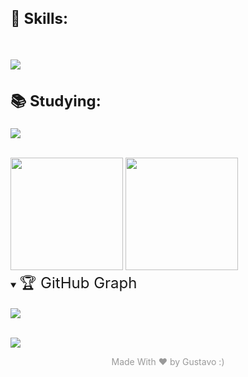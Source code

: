 <!--
:-:-:-:-:-:-:-:-:-:-:-:-:-:-:-:
fazeste o que né recomeçar 
<h1 style="font-size:24px;">💻 Tech Stack:</h1>
Languages ​​used by my -->

<h2 style="font-size:24px;">🧙 Skills:</h2>
<br>

<p>
  <a href="https://skillicons.dev">
    <img src="https://skillicons.dev/icons?i=html,css,bootstrap,tailwind,js,php,mysql" />
  </a>
</p>

<h2 style="font-size:24px;">📚 Studying: </h2>
<p>

<a href="https://skillicons.dev">
  <img src="https://skillicons.dev/icons?i=cpp" />
</a>

</p>
<br>
<!-- Github status -->
<div>
<img height="180px" src="https://github-readme-streak-stats.herokuapp.com/?user=GustavoWong&theme=highcontrast&hide_border=true">
<img height="180px" src="https://github-readme-stats.vercel.app/api/top-langs/?username=GustavoWong&theme=highcontrast&hide_border=true&include_all_commits=true&count_private=true&layout=compact">

</div>

<!-- Github Trophies 

![](https://github-profile-trophy.vercel.app/?username=GustavoWong&theme=dracula&no-frame=true&no-bg=false&margin-w=4)
</details>

hoje nao deu mais quem sabe amanhã?
-->

<!--Contribution Graph-->
<details open>
<summary align="left" ><span style="font-size:24px;">🏆 GitHub Graph</span></summary>
<br>

<a href="https://github.com/GustavoWong/github-readme-activity-graph">
<img src="https://github-readme-activity-graph.vercel.app/graph?username=GustavoWong&theme=modern-lilac">
</a>

</details>

<br>

<!-- Conts visits profile-->
<p>
  <a href="https://count.getloli.com/"><img src="https://count.getloli.com/get/@:GustavoWong?theme=gelbooru"></a>
</p>

<p align="center" style="color:#999999;">Made With ❤️ by Gustavo :) </p>
